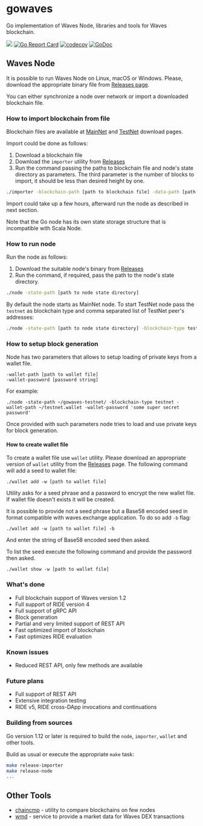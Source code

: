 # gowaves

Go implementation of Waves Node, libraries and tools for Waves blockchain.

![](https://github.com/wavesplatform/gowaves/workflows/build/badge.svg)
[![Go Report Card](https://goreportcard.com/badge/github.com/wavesplatform/gowaves)](https://goreportcard.com/report/github.com/wavesplatform/gowaves)
[![codecov](https://codecov.io/gh/wavesplatform/gowaves/branch/master/graph/badge.svg)](https://codecov.io/gh/wavesplatform/gowaves)
[![GoDoc](https://godoc.org/github.com/wavesplatform/gowaves?status.svg)](https://godoc.org/github.com/wavesplatform/gowaves)

## Waves Node

It is possible to run Waves Node on Linux, macOS or Windows. Please, download the appropriate binary file from [Releases page](https://github.com/wavesplatform/gowaves/releases).  

You can either synchronize a node over network or import a downloaded blockchain file.

### How to import blockchain from file

Blockchain files are available at [MainNet](http://blockchain.wavesnodes.com) and [TestNet](http://blockchain-testnet.wavesnodes.com) download pages.

Import could be done as follows:

 1. Download a blockchain file
 1. Download the `importer` utility from [Releases](https://github.com/wavesplatform/gowaves/releases)
 1. Run the command passing the paths to blockchain file and node's state directory as parameters. 
 The third parameter is the number of blocks to import, it should be less than desired height by one.  
 
```bash
./importer -blockchain-path [path to blockchain file] -data-path [path to node state directory] -blocks-number [height - 1]
```

Import could take up a few hours, afterward run the node as described in next section. 

Note that the Go node has its own state storage structure that is incompatible with Scala Node.

### How to run node

Run the node as follows:

 1. Download the suitable node's binary from [Releases](https://github.com/wavesplatform/gowaves/releases) 
 1. Run the command, if required, pass the path to the node's state directory.
 
```bash
./node -state-path [path to node state directory]
```

By default the node starts as MainNet node. To start TestNet node pass the `testnet` as blockchain type and comma separated list of TestNet peer's addresses:
```bash
./node -state-path [path to node state directory] -blockchain-type testnet
``` 

### How to setup block generation

Node has two parameters that allows to setup loading of private keys from a wallet file. 

```
-wallet-path [path to wallet file]
-wallet-password [password string]
```

For example:

```
./node -state-path ~/gowaves-testnet/ -blockchain-type testnet -wallet-path ~/testnet.wallet -wallet-password 'some super secret password' 
```

Once provided with such parameters node tries to load and use private keys for block generation.

#### How to create wallet file

To create a wallet file use `wallet` utility. Please download an appropriate version of `wallet` utility from the [Releases](https://github.com/wavesplatform/gowaves/releases) page.
The following command will add a seed to wallet file:

```
./wallet add -w [path to wallet file]
```

Utility asks for a seed phrase and a password to encrypt the new wallet file. If wallet file doesn't exists it will be created.

It is possible to provide not a seed phrase but a Base58 encoded seed in format compatible with waves.exchange application. To do so add `-b` flag:

```
./wallet add -w [path to wallet file] -b
```

And enter the string of Base58 encoded seed then asked.

To list the seed execute the following command and provide the password then asked. 

```
./wallet show -w [path to wallet file]
```
 
### What's done

 * Full blockchain support of Waves version 1.2
 * Full support of RIDE version 4
 * Full support of gRPC API
 * Block generation
 * Partial and very limited support of REST API
 * Fast optimized import of blockchain
 * Fast optimizes RIDE evaluation
 
### Known issues

 * Reduced REST API, only few methods are available
 
### Future plans

 * Full support of REST API
 * Extensive integration testing
 * RIDE v5, RIDE cross-DApp invocations and continuations
 
### Building from sources

Go version 1.12 or later is required to build the `node`, `importer`, `wallet` and other tools. 

Build as usual or execute the appropriate `make` task:

```bash
make release-importer
make release-node
...
```

## Other Tools

* [chaincmp](https://github.com/wavesplatform/gowaves/blob/master/cmd/chaincmp/README.md) - utility to compare blockchains on few nodes
* [wmd](https://github.com/wavesplatform/gowaves/blob/master/cmd/wmd/README.md) - service to provide a market data for Waves DEX transactions

